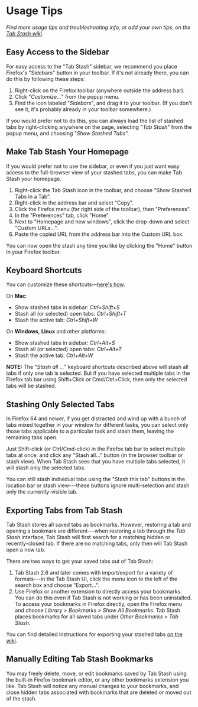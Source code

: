 # Usage Tips

_Find more usage tips and troubleshooting info, or add your own tips, on the
[Tab Stash wiki][wiki]._

[wiki]: https://github.com/josh-berry/tab-stash/wiki

## Easy Access to the Sidebar

For easy access to the "Tab Stash" sidebar, we recommend you place Firefox's
"Sidebars" button in your toolbar. If it's not already there, you can do this
by following these steps:

1. Right-click on the Firefox toolbar (anywhere outside the address bar).
2. Click "_Customize..._" from the popup menu.
3. Find the icon labeled "_Sidebars_", and drag it to your toolbar. (If you
   don't see it, it's probably already in your toolbar somewhere.)

If you would prefer not to do this, you can always load the list of stashed tabs
by right-clicking anywhere on the page, selecting "_Tab Stash_" from the popup
menu, and choosing "_Show Stashed Tabs_".

## Make Tab Stash Your Homepage

If you would prefer not to use the sidebar, or even if you just want easy access
to the full-browser view of your stashed tabs, you can make Tab Stash your
homepage.

1. Right-click the Tab Stash icon in the toolbar, and choose "Show Stashed Tabs
   in a Tab".
2. Right-click in the address bar and select "Copy".
3. Click the Firefox menu (far right side of the toolbar), then "Preferences".
4. In the "Preferences" tab, click "Home".
5. Next to "Homepage and new windows", click the drop-down and select "Custom
   URLs...".
6. Paste the copied URL from the address bar into the Custom URL box.

You can now open the stash any time you like by clicking the "Home" button in
your Firefox toolbar.

## Keyboard Shortcuts

You can customize these shortcuts—[here's how][wiki-shortcuts].

[wiki-shortcuts]: https://github.com/josh-berry/tab-stash/wiki/Changing-Keyboard-Shortcuts

On **Mac**:

- Show stashed tabs in sidebar: _Ctrl+Shift+S_
- Stash all (or selected) open tabs: _Ctrl+Shift+T_
- Stash the active tab: _Ctrl+Shift+W_

On **Windows**, **Linux** and other platforms:

- Show stashed tabs in sidebar: _Ctrl+Alt+S_
- Stash all (or selected) open tabs: _Ctrl+Alt+T_
- Stash the active tab: _Ctrl+Alt+W_

**NOTE:** The "_Stash all ..._" keyboard shortcuts described above will stash
all tabs if only one tab is selected. But if you have selected multiple tabs in
the Firefox tab bar using Shift+Click or Cmd/Ctrl+Click, then only the selected
tabs will be stashed.

## Stashing Only Selected Tabs

In Firefox 64 and newer, if you get distracted and wind up with a bunch of tabs
mixed together in your window for different tasks, you can select only those
tabs applicable to a particular task and stash them, leaving the remaining tabs
open.

Just Shift-click (or Ctrl/Cmd-click) in the Firefox tab bar to select multiple
tabs at once, and click any "Stash all..." button (in the browser toolbar or
stash view). When Tab Stash sees that you have multiple tabs selected, it will
stash only the selected tabs.

You can still stash individual tabs using the "Stash this tab" buttons in the
location bar or stash view---these buttons ignore multi-selection and stash only
the currently-visible tab.

## Exporting Tabs from Tab Stash

Tab Stash stores all saved tabs as bookmarks. However, restoring a tab and
opening a bookmark are different---when restoring a tab through the _Tab Stash_
interface, Tab Stash will first search for a matching hidden or recently-closed
tab. If there are no matching tabs, only then will Tab Stash open a new tab.

There are two ways to get your saved tabs out of Tab Stash:

1. Tab Stash 2.6 and later comes with import/export for a variety of
   formats---in the Tab Stash UI, click the menu icon to the left of the search
   box and choose "Export...".
2. Use Firefox or another extension to directly access your bookmarks. You can
   do this even if Tab Stash is not working or has been uninstalled. To access
   your bookmarks in Firefox directly, open the Firefox menu and choose
   _Library > Bookmarks > Show All Bookmarks_. Tab Stash places bookmarks for
   all saved tabs under _Other Bookmarks > Tab Stash_.

You can find detailed instructions for exporting your stashed tabs
[on the wiki][export].

[export]: https://github.com/josh-berry/tab-stash/wiki/Copying-Bookmarks-Out-of-Firefox

## Manually Editing Tab Stash Bookmarks

You may freely delete, move, or edit bookmarks saved by Tab Stash using the
built-in Firefox bookmark editor, or any other bookmarks extension you like.
Tab Stash will notice any manual changes to your bookmarks, and close hidden
tabs associated with bookmarks that are deleted or moved out of the stash.

